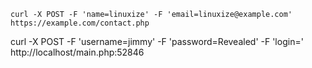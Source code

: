 ```console
curl -X POST -F 'name=linuxize' -F 'email=linuxize@example.com' https://example.com/contact.php
```

curl -X POST -F 'username=jimmy' -F 'password=Revealed' -F 'login=' http://localhost/main.php:52846

